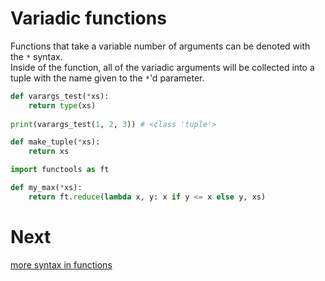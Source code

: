 # Variadic functions
Functions that take a variable number of arguments can be denoted with the `*` syntax.\
Inside of the function, all of the variadic arguments will be collected into a tuple with the name given to the `*`'d parameter.
```py
def varargs_test(*xs):
    return type(xs)
    
print(varargs_test(1, 2, 3)) # <¢lass 'tuple'>
```
```py
def make_tuple(*xs):
    return xs
```
```py
import functools as ft

def my_max(*xs):
    return ft.reduce(lambda x, y: x if y <= x else y, xs)
```

# Next
[more syntax in functions](4a_extrafunctionsyntax.md)
